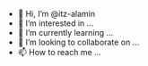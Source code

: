 - 👋 Hi, I’m @itz-alamin
- 👀 I’m interested in ...
- 🌱 I’m currently learning ...
- 💞️ I’m looking to collaborate on ...
- 📫 How to reach me ...

<!---
itz-alamin/itz-alamin is a ✨ special ✨ repository because its `README.md` (this file) appears on your GitHub profile.
You can click the Preview link to take a look at your changes.
--->
